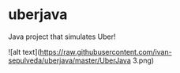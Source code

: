 # uberjava
Java project that simulates Uber!

![alt text](https://raw.githubusercontent.com/ivan-sepulveda/uberjava/master/UberJava 3.png)
